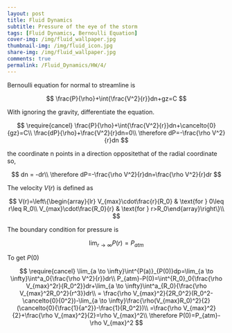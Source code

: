 ```yaml
---
layout: post
title: Fluid Dynamics
subtitle: Pressure of the eye of the storm
tags: [Fluid Dynamics, Bernoulli Equation]
cover-img: /img/fluid_wallpaper.jpg
thumbnail-img: /img/fluid_icon.jpg
share-img: /img/fluid_wallpaper.jpg
comments: true
permalink: /Fluid_Dynamics/HW/4/
---
```


Bernoulli equation for normal to streamline is


$$
\frac{P}{\rho}+\int{\frac{V^2}{r}}dn+gz=C
$$


With ignoring the gravity, differentiate the equation.


$$
\require{cancel}
\frac{P}{\rho}+\int{\frac{V^2}{r}}dn+\cancelto{0}{gz}=C\\
\frac{dP}{\rho}+\frac{V^2}{r}dn=0\\
\therefore dP=-\frac{\rho V^2}{r}dn
$$


the coordinate n points in a direction oppositethat of the radial coordinate so,


$$
dn = -dr\\
\therefore dP=-\frac{\rho V^2}{r}dn=\frac{\rho V^2}{r}dr
$$

The velocity $V(r)$ is defined as

$$
V(r)=\left\{\begin{array}{lr}
V_{max}\cdot\frac{r}{R_0} & \text{for  } 0\leq r\leq R_0\\
V_{max}\cdot\frac{R_0}{r} & \text{for } r>R_0\end{array}\right\}\\
$$

The boundary condition for pressure is

$$
\lim_{r \to \infty }P(r)=P_{atm}
$$


To get $P(0)$


$$
\require{cancel}
\lim_{a \to \infty}\int^{P(a)}_{P(0)}dp=\lim_{a \to \infty}\int^a_0{\frac{\rho V^2}{r}}dr\\
P_{atm}-P(0)=\int^{R_0}_0{\frac{\rho V_{max}^2r}{R_0^2}}dr+\lim_{a \to \infty}\int^a_{R_0}{\frac{\rho V_{max}^2R_0^2}{r^3}}dr\\
= \frac{\rho V_{max}^2}{2R_0^2}(R_0^2-\cancelto{0}{0^2})-\lim_{a \to \infty}\frac{\rho(V_{max}R_0)^2}{2}(\cancelto{0}{\frac{1}{a^2}}-\frac{1}{R_0^2})\\
=\frac{\rho V_{max}^2}{2}+\frac{\rho V_{max}^2}{2}=\rho V_{max}^2\\
\therefore P(0)=P_{atm}-\rho V_{max}^2
$$